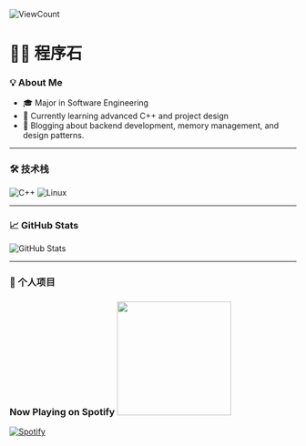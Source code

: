 ![ViewCount](https://views.whatilearened.today/views/github/sachinchaturvedi93/sachinchaturvedi93.svg?cache=remove)
<!-- Your badges
You can use the website to generate badges: https://shields.io/
-->

# 👨‍💻 程序石

### 💡 About Me
- 🎓 Major in Software Engineering
- 🌱 Currently learning advanced C++ and project design
- 📝 Blogging about backend development, memory management, and design patterns.

---

### 🛠️ 技术栈
![C++](https://img.shields.io/badge/-C++-00599C?logo=c%2B%2B&logoColor=white)
![Linux](https://img.shields.io/badge/-Linux-FCC624?logo=linux&logoColor=black)


---

### 📈 GitHub Stats
![GitHub Stats](https://github-readme-stats.vercel.app/api?username=sfw003&show_icons=true&hide=contribs,issues&theme=radical)

---

### 📌 个人项目


### Now Playing on Spotify <img src="https://github.com/iampavangandhi/iampavangandhi/blob/master/gifs/bars.gif" width="200px">
[![Spotify](https://novatorem.sachinchaturvedi93.vercel.app/api/spotify)](https://open.spotify.com/user/flipcase93)


